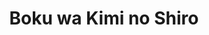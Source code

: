 --- 
title: "Boku wa Kimi no Shiro"
publishdate: "2019-7-28T16:48:46+02:00"
src: "https://365manga.net/manga/boku-wa-kimi-no-shiro"
image: "https://data.365manga.net/images/thumbnails/6814-boku-wa-kimi-no-shiro.jpg"
description: "'When winter came, you swept away my sadness. When it passed, the memories of you lingered in my mind.' A love that transcends time between a winter spirit and a girl broken with sorrow..."
---